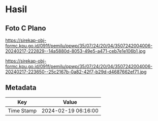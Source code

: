 # Hasil

## Foto C Plano

https://sirekap-obj-formc.kpu.go.id/091f/pemilu/ppwp/35/07/24/20/04/3507242004006-20240217-222829--14a5880d-8053-49e5-a471-ceb7e1e106b1.jpg

https://sirekap-obj-formc.kpu.go.id/091f/pemilu/ppwp/35/07/24/20/04/3507242004006-20240217-223650--25c2167b-0a82-42f7-b29d-d4687662ef71.jpg


## Metadata

| Key        | Value               |
| ---------- | ------------------- |
| Time Stamp | 2024-02-19 06:16:00 |



